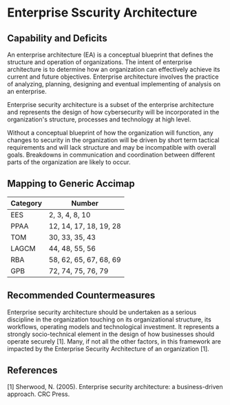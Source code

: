 # Enterprise Sscurity Architecture

## Capability and Deficits

An enterprise architecture (EA) is a conceptual blueprint that defines the structure and operation of organizations. The intent of enterprise architecture is to determine how an organization can effectively achieve its current and future objectives. Enterprise architecture involves the practice of analyzing, planning, designing and eventual implementing of analysis on an enterprise. 

Enterprise security architecture is a subset of the enterprise architecture and represents the design of how cybersecurity will be incorporated in the organization's structure, processes and technology at high level.

Without a conceptual blueprint of how the organization will function, any changes to security in the organization will be driven by short term tactical requirements and will lack structure and may be incompatible with overall goals. Breakdowns in communication and coordination between different parts of the organization are likely to occur.  

## Mapping to Generic Accimap

|Category | Number |
| --- | --- |
|EES     | 2, 3, 4, 8, 10 |
|PPAA  | 12, 14, 17, 18, 19, 28|
|TOM   | 30, 33, 35, 43|
|LAGCM |44, 48, 55, 56|
|RBA   |58, 62, 65, 67, 68, 69|
|GPB   | 72, 74, 75, 76, 79|

## Recommended Countermeasures

Enterprise security architecture should be undertaken as a serious discipline in the organization touching on its organizational structure, its workflows, operating models and technological investment.  It represents a strongly socio-technical element in the design of how businesses should operate securely [1].  Many, if not all the other factors, in this framework are impacted by the Enterprise Security Architecture of an organization [1].

## References

[1] Sherwood, N. (2005). Enterprise security architecture: a business-driven approach. CRC Press.
